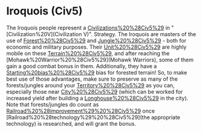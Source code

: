 # Iroquois (Civ5)

The Iroquois people represent a [Civilizations%20%28Civ5%29](civilization) in "[Civilization%20V](Civilization V)".
Strategy.
The Iroquois are masters of the use of [Forest%20%28Civ5%29](forests) and [Jungle%20%28Civ5%29](jungles) - both for economic and military purposes. Their [Unit%20%28Civ5%29](units) are highly mobile on these [Terrain%20%28Civ5%29](terrains), and after reaching the [Mohawk%20Warrior%20%28Civ5%29](Mohawk Warriors), some of them gain a good combat bonus in them. Additionally, they have a [Starting%20bias%20%28Civ5%29](starting) bias for forested terrain! So, to make best use of those advantages, make sure to preserve as many of the forests/jungles around your [Territory%20%28Civ5%29](territory) as you can, especially those near [City%20%28Civ5%29](cities) (which can be worked for increased yield after building a [Longhouse%20%28Civ5%29](Longhouse) in the city). Note that forests/jungles do count as [Railroad%20%28improvement%29%20%28Civ5%29](railroads) once [Railroad%20%28technology%29%20%28Civ5%29](the appropriate technology) is researched, and will grant the bonus.